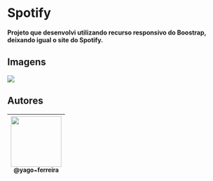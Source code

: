 # Spotify
**Projeto que desenvolvi utilizando recurso responsivo do Boostrap, deixando igual o site do Spotify.**
## Imagens
<p align="center">

<img src="https://user-images.githubusercontent.com/54941268/94492264-4ea95180-01c0-11eb-949d-4b02e14df1d5.png"/><br>
</p>

## Autores

| [<img src="" width=115><br><sub>@yago-ferreira</sub>](https://github.com/yago-ferreira) |
| :--------------------------------------------------------------------------------------------------------------------------------------: |
